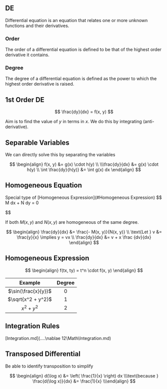 ## DE

Differential equation is an equation that relates one or more unknown functions and their derivatives.

### Order

The order of a differential equation is defined to be that of the highest order derivative it contains.

### Degree

The degree of a differential equation is defined as the power to which the highest order derivative is raised.

## 1st Order DE

$$
\frac{dy}{dx} = f(x, y)
$$

Aim is to find the value of $y$ in terms in $x$. We do this by integrating (anti-derivative).

## Separable Variables

We can directly solve this by separating the variables

$$
\begin{align}
f(x, y) &= g(x) \cdot h(y) \\ \\\frac{dy}{dx} &= g(x) \cdot h(y) \\
\int \frac{dy}{h(y)}  &= \int g(x) dx
\end{align}
$$

## Homogeneous Equation

Special type of [Homogeneous Expression](#Homogeneous Expression)
$$
M dx + N dy = 0

$$

If both $M(x, y)$ and $N(x,y)$ are homogeneous of the same degree.

$$
\begin{align}
\frac{dy}{dx} &= \frac{- M(x, y)}{N(x, y)} \\
\text{Let }  v &= \frac{y}{x} \implies y = vx \\
\frac{dy}{dx} &= v + x \frac {dv}{dx}
\end{align}
$$

## Homogeneous Expression

$$
\begin{align}
f(tx, ty) = t^n \cdot f(x, y)
\end{align}
$$

|       Example       | Degree |
| :-----------------: | :----: |
| $\sin(\frac{x}{y})$ |   0    |
| $\sqrt{x^2 + y^2}$  |   1    |
|     $x^2 + y^2$     |   2    |

## Integration Rules

[Integration.md](..\..\nablae 12\Math\Integration.md)

## Transposed Differential

Be able to identify transposition to simplify

$$
\begin{align}
d(\log x) &= \left( \frac{1}{x} \right) dx \\\text{because
 }
\frac{d(\log x)}{dx} &= \frac{1}{x} \\\end{align}
$$
